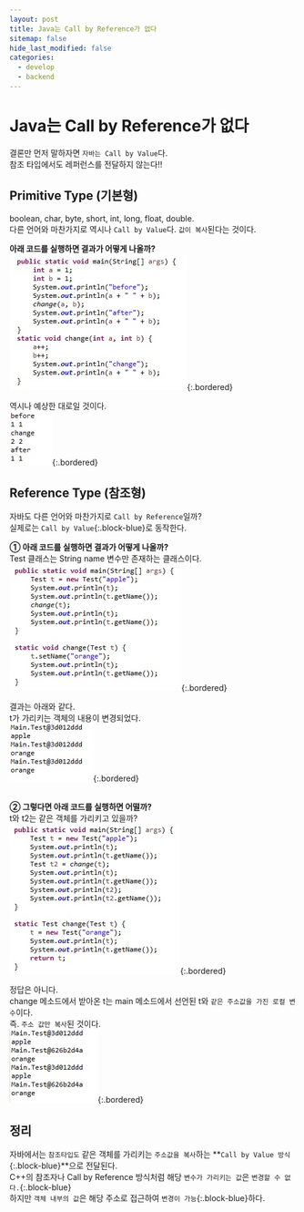 ```yaml
---
layout: post
title: Java는 Call by Reference가 없다
sitemap: false
hide_last_modified: false
categories:
  - develop
  - backend
---
```


# Java는 Call by Reference가 없다
결론만 먼저 말하자면 `자바는 Call by Value`다.  
참조 타입에서도 레퍼런스를 전달하지 않는다!!  

## Primitive Type (기본형)
boolean, char, byte, short, int, long, float, double.  
다른 언어와 마찬가지로 역시나 `Call by Value`다. `값이 복사`된다는 것이다.  
  
**아래 코드를 실행하면 결과가 어떻게 나올까?**  
![](/assets/img/blog/develop/back/call-by-value/value1.jpg){:.bordered}  

역시나 예상한 대로일 것이다.  
![](/assets/img/blog/develop/back/call-by-value/value2.jpg){:.bordered}  

## Reference Type (참조형)
자바도 다른 언어와 마찬가지로 `Call by Reference`일까?  
실제로는 `Call by Value`{:.block-blue}로 동작한다.  

**① 아래 코드를 실행하면 결과가 어떻게 나올까?**  
Test 클래스는 String name 변수만 존재하는 클래스이다.  
![](/assets/img/blog/develop/back/call-by-value/value3.jpg){:.bordered}  

결과는 아래와 같다.  
t가 가리키는 객체의 내용이 변경되었다.  
![](/assets/img/blog/develop/back/call-by-value/value4.jpg){:.bordered}  
<br>

**② 그렇다면 아래 코드를 실행하면 어떨까?**  
t와 t2는 같은 객체를 가리키고 있을까?  
![](/assets/img/blog/develop/back/call-by-value/value5.jpg){:.bordered}  

정답은 아니다.  
change 메소드에서 받아온 t는 main 메소드에서 선언된 t와 `같은 주소값을 가진 로컬 변수`이다.  
즉. `주소 값만 복사`된 것이다.  
![](/assets/img/blog/develop/back/call-by-value/value6.jpg){:.bordered}  

## 정리
자바에서는 `참조타입도` 같은 객체를 가리키는 `주소값을 복사`하는 **`Call by Value 방식`{:.block-blue}**으로 전달된다.  
C++의 참조자나 Call by Reference 방식처럼 해당 `변수가 가리키는 값`은 `변경할 수 없다.`{:.block-blue}  
하지만 `객체 내부의 값`은 해당 주소로 접근하여 `변경이 가능`{:.block-blue}하다.